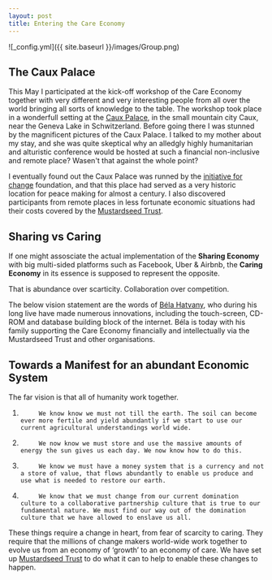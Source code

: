 ```yaml
---
layout: post
title: Entering the Care Economy
---
```


![_config.yml]({{ site.baseurl }}/images/Group.png)

## The Caux Palace

This May I participated at the kick-off workshop of the Care Economy together with very different and very interesting people from all over the world bringing all sorts of knowledge to the table. The workshop took place in a wonderfull setting at the [Caux Palace](https://en.wikipedia.org/wiki/Caux_Palace_Hotel), in the small mountain city Caux, near the Geneva Lake in Schwitzerland. Before going there I was stunned by the magnificent pictures of the Caux Palace. I talked to my mother about my stay, and she was quite skeptical why an alledgly highly humanitarian and alturistic conference would be hosted at such
a financial non-inclusive and remote place? Wasen't that against the whole point?

I eventually found out the Caux Palace was runned by the [initiative for change](https://www.iofc.org/) foundation, and that this place had served as a very historic location for peace making for almost a century. I also discovered participants from remote places in less fortunate economic situations had their costs covered by the [Mustardseed Trust](http://www.mustardseedtrust.org/belas-salon/). 


## Sharing vs Caring

If one might assosciate the actual implementation of the **Sharing Economy** with big multi-sided platforms such as Facebook, Uber & Airbnb, the **Caring Economy** in its essence is supposed to represent the opposite. 

That is abundance over scarticity. Collaboration over competition.

The below vision statement are the words of [Béla Hatvany](https://en.wikipedia.org/wiki/B%C3%A9la_Hatvany), who during his long live have made numerous innovations, including the touch-screen, CD-ROM and database building block of the internet. Béla is today with his family supporting the Care Economy financially and intellectually via the Mustardseed Trust and other organisations.


## Towards a Manifest for an abundant Economic System

The far vision is that all of humanity work together.
 
1.          We know know we must not till the earth. The soil can become ever more fertile and yield abundantly if we start to use our current agricultural understandings world wide.
2.          We now know we must store and use the massive amounts of energy the sun gives us each day. We now know how to do this.
3.          We know we must have a money system that is a currency and not a store of value, that flows abundantly to enable us produce and use what is needed to restore our earth.
4.          We know that we must change from our current domination culture to a collaborative partnership culture that is true to our fundamental nature. We must find our way out of the domination culture that we have allowed to enslave us all.
 
These things require a change in heart, from fear of scarcity to caring. They require that the millions of change makers world-wide work together to evolve us from an economy of ‘growth’ to an economy of care. We have set up [Mustardseed Trust](http://www.mustardseedtrust.org/belas-salon/) to do what it can to help to enable these changes to happen.










